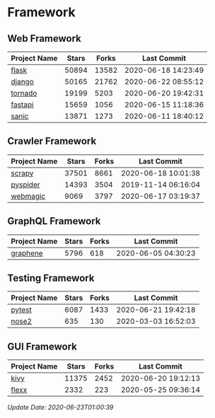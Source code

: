 # Framework

## Web Framework

| Project Name | Stars | Forks | Last Commit |
| ------------ | ----- | ----- | ----------- |
| [flask](https://github.com/pallets/flask) | 50894 | 13582 | 2020-06-18 14:23:49 |
| [django](https://github.com/django/django) | 50165 | 21762 | 2020-06-22 08:55:12 |
| [tornado](https://github.com/tornadoweb/tornado) | 19199 | 5203 | 2020-06-20 19:42:31 |
| [fastapi](https://github.com/tiangolo/fastapi) | 15659 | 1056 | 2020-06-15 11:18:36 |
| [sanic](https://github.com/huge-success/sanic) | 13871 | 1273 | 2020-06-11 18:40:12 |

## Crawler Framework

| Project Name | Stars | Forks | Last Commit |
| ------------ | ----- | ----- | ----------- |
| [scrapy](https://github.com/scrapy/scrapy) | 37501 | 8661 | 2020-06-18 10:01:38 |
| [pyspider](https://github.com/binux/pyspider) | 14393 | 3504 | 2019-11-14 06:16:04 |
| [webmagic](https://github.com/code4craft/webmagic) | 9069 | 3797 | 2020-06-17 03:19:37 |

## GraphQL Framework

| Project Name | Stars | Forks | Last Commit |
| ------------ | ----- | ----- | ----------- |
| [graphene](https://github.com/graphql-python/graphene) | 5796 | 618 | 2020-06-05 04:30:23 |

## Testing Framework

| Project Name | Stars | Forks | Last Commit |
| ------------ | ----- | ----- | ----------- |
| [pytest](https://github.com/pytest-dev/pytest) | 6087 | 1433 | 2020-06-21 19:42:18 |
| [nose2](https://github.com/nose-devs/nose2) | 635 | 130 | 2020-03-03 16:52:03 |

## GUI Framework

| Project Name | Stars | Forks | Last Commit |
| ------------ | ----- | ----- | ----------- |
| [kivy](https://github.com/kivy/kivy) | 11375 | 2452 | 2020-06-20 19:12:13 |
| [flexx](https://github.com/flexxui/flexx) | 2332 | 223 | 2020-05-25 09:36:14 |

*Update Date: 2020-06-23T01:00:39*